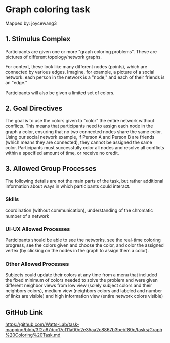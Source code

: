 # Graph coloring task

Mapped by: joycewang3 

## 1. Stimulus Complex 
Participants are given one or more "graph coloring problems". These are pictures of different topology/network graphs. 

For context, these look like many different nodes (points), which are connected by various edges. Imagine, for example, a picture of a social network: each person in the network is a "node," and each of their friends is an "edge."

Participants will also be given a limited set of colors.

## 2. Goal Directives 
The goal is to use the colors given to "color" the entire network without conflicts. This means that participants need to assign each node in the graph a color, ensuring that no two connected nodes share the same color. Using our social network example, if Person A and Person B are friends (which means they are connected), they cannot be assigned the same color. Participants must successfully color all nodes and resolve all conflicts within a specified amount of time, or receive no credit.

## 3. Allowed Group Processes 
The following details are not the main parts of the task, but rather additional information about ways in which participants could interact.

### Skills 
coordination (without communication), understanding of the chromatic number of a network

### UI-UX Allowed Processes
Participants should be able to see the networks, see the real-time coloring progress, see the colors given and choose the color, and color the assigned vertex (by clicking on the nodes in the graph to assign them a color).

### Other Allowed Processes
Subjects could update their colors at any time from a menu that included the fixed minimum of colors needed to solve the problem and were given different neighbor views from low view (solely subject colors and their neighbors colors), medium view (neighbors colors and labeled and number of links are visible) and high information view (entire network colors visible)

## GitHub Link 
https://github.com/Watts-Lab/task-mapping/blob/3f2a67dcc17cf11a00c2e35aa2c8867b3bebf80c/tasks/Graph%20Coloring%20Task.md
